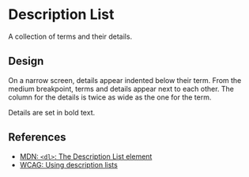 <!-- @license CC0-1.0 -->

# Description List

A collection of terms and their details.

## Design

On a narrow screen, details appear indented below their term.
From the medium breakpoint, terms and details appear next to each other.
The column for the details is twice as wide as the one for the term.

Details are set in bold text.

## References

- [MDN: `<dl>`: The Description List element](https://developer.mozilla.org/en-US/docs/Web/HTML/Element/dl)
- [WCAG: Using description lists](https://www.w3.org/WAI/WCAG22/Techniques/html/H40)
